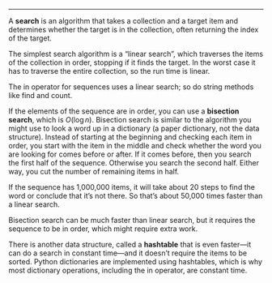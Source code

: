 -----------------------------

A <span>**search**</span> is an algorithm that takes a collection and a target item and determines whether the target is in the collection, often returning the index of the target.

The simplest search algorithm is a “linear search”, which traverses the items of the collection in order, stopping if it finds the target. In the worst case it has to traverse the entire collection, so the run time is linear.

The <span>in</span> operator for sequences uses a linear search; so do string methods like <span>find</span> and <span>count</span>.

If the elements of the sequence are in order, you can use a <span>**bisection search**</span>, which is $O(\log n)$. Bisection search is similar to the algorithm you might use to look a word up in a dictionary (a paper dictionary, not the data structure). Instead of starting at the beginning and checking each item in order, you start with the item in the middle and check whether the word you are looking for comes before or after. If it comes before, then you search the first half of the sequence. Otherwise you search the second half. Either way, you cut the number of remaining items in half.

If the sequence has 1,000,000 items, it will take about 20 steps to find the word or conclude that it’s not there. So that’s about 50,000 times faster than a linear search.

Bisection search can be much faster than linear search, but it requires the sequence to be in order, which might require extra work.

There is another data structure, called a <span>**hashtable**</span> that is even faster—it can do a search in constant time—and it doesn’t require the items to be sorted. Python dictionaries are implemented using hashtables, which is why most dictionary operations, including the <span>in</span> operator, are constant time.

